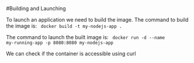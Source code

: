 #Building and Launching

To launch an application we need to build the image. 
The command to build the image is:
<code> docker build -t my-nodejs-app . </code>

The command to launch the built image is:
<code> docker run -d --name my-running-app -p 8080:8080 my-nodejs-app </code>

We can check if the container is accessible using curl
